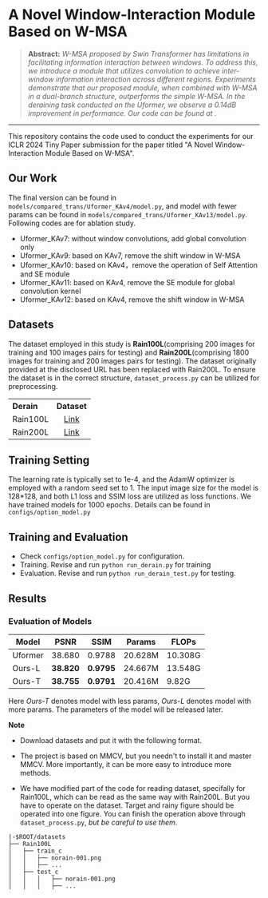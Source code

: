# A Novel Window-Interaction Module Based on W-MSA

<!-- [Ruochen Cui](https://github.com/421zuoduan)  [Mingjun Ni](https://github.com/TsukiRinA) -->

> **Abstract:** *W-MSA proposed by Swin Transformer has limitations in facilitating information interaction between windows. To address this, we introduce a module that utilizes convolution to achieve inter-window information interaction across different regions. Experiments demonstrate that our proposed module, when combined with W-MSA in a dual-branch structure, outperforms the simple W-MSA. In the deraining task conducted on the Uformer, we observe a 0.14dB improvement in performance. Our code can be found at <!--https://github.com/421zuoduan/WIM-code-->.* 
<hr />


This repository contains the code used to conduct the experiments for our ICLR 2024 Tiny Paper submission for the paper titled "A Novel Window-Interaction Module Based on W-MSA".


## Our Work

The final version can be found in `models/compared_trans/Uformer_KAv4/model.py`, and model with fewer params can be found in `models/compared_trans/Uformer_KAv13/model.py`. Following codes are for ablation study.

* Uformer_KAv7: without window convolutions, add global convolution only
* Uformer_KAv9: based on KAv7, remove the shift window in W-MSA
* Uformer_KAv10: based on KAv4，remove the operation of Self Attention and SE module
* Uformer_KAv11: based on KAv4, remove the SE module for global convolution kernel
* Uformer_KAv12: based on KAv4, remove the shift window in W-MSA


## Datasets

The dataset employed in this study is **Rain100L**(comprising 200 images for training and 100 images pairs for testing) and **Rain200L**(comprising 1800 images for training and 200 images pairs for testing). The dataset originally provided at the disclosed URL has been replaced with Rain200L. To ensure the dataset is in the correct structure, `dataset_process.py` can be utilized for preprocessing.

<table>
  <tr>
    <th align="left">Derain</th>
    <th align="center">Dataset</th>
  </tr>
  <tr>
    <td align="left">Rain100L</td>
    <td align="center"><a href="https://www.icst.pku.edu.cn/struct/Projects/joint_rain_removal.html">Link</a></td>
  </tr>
  <tr>
    <td align="left">Rain200L</td>
    <td align="center"><a href="https://www.icst.pku.edu.cn/struct/Projects/joint_rain_removal.html">Link</a></td>
  </tr>
</table>


## Training Setting

The learning rate is typically set to 1e-4, and the AdamW optimizer is employed with a random seed set to 1. The input image size for the model is 128*128, and both L1 loss and SSIM loss are utilized as loss functions. We have trained models for 1000 epochs. Details can be found in `configs/option_model.py`


## Training and Evaluation

- Check `configs/option_model.py` for configuration.
- Training. Revise and run `python run_derain.py` for training
- Evaluation. Revise and run `python run_derain_test.py` for testing.

<!--Details can be found [here](https://github.com/XiaoXiao-Woo/derain).-->



## Results

### Evaluation of Models

|Model|PSNR|SSIM|Params|FLOPs|
|-|-|-|-|-|
|Uformer|38.680|0.9788|20.628M|10.308G|
|Ours-L|**38.820**|**0.9795**|24.667M|13.548G|
|Ours-T|**38.755**|**0.9791**|20.416M|9.82G|

Here *Ours-T* denotes model with less params, *Ours-L* denotes model with more params. The parameters of the model will be released later.


**Note**

* Download datasets and put it with the following format. 

* The project is based on MMCV, but you needn't to install it and master MMCV. More importantly, it can be more easy to introduce more methods.

* We have modified part of the code for reading dataset, specifally for Rain100L, which can be read as the same way with Rain200L. But you have to operate on the dataset. Target and rainy figure should be operated into one figure. You can finish the operation above through `dataset_process.py`, *but be careful to use them*.


```
|-$ROOT/datasets
├── Rain100L
│   ├── train_c
│   │   ├── norain-001.png
│   │   ├── ...
│   ├── test_c
│   │   │   ├── norain-001.png
│   │   │   ├── ...
```
